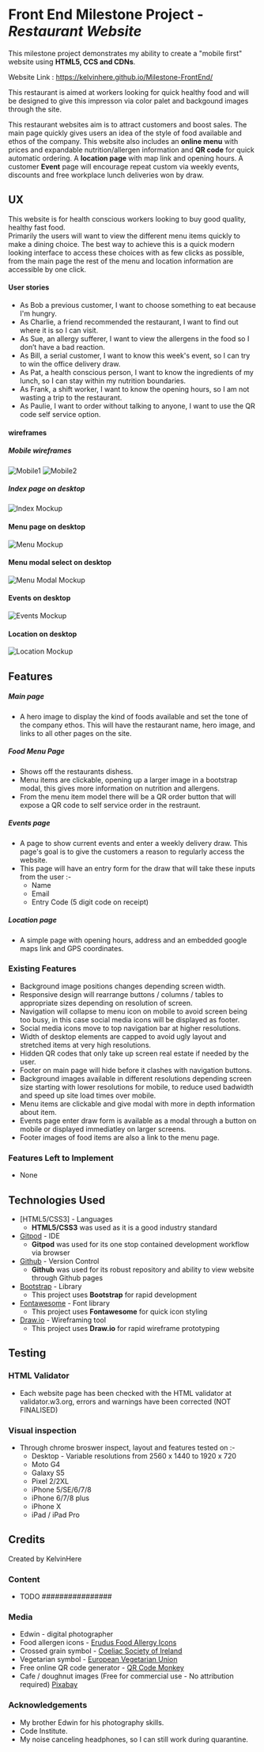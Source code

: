 # Front End Milestone Project - *Restaurant Website*

This milestone project demonstrates my ability to create a "mobile first" website using **HTML5, CCS and CDNs**.

Website Link : https://kelvinhere.github.io/Milestone-FrontEnd/

This restaurant is aimed at workers looking for quick healthy food and will be designed to give this impresson via color palet and backgound images through the site.

This restaurant websites aim is to attract customers and boost sales.  The main page quickly gives users an idea of the style of food available and ethos of the company.  This website also includes an **online 
menu** with prices and expandable nutrition/allergen information and **QR code** for quick automatic ordering.  A **location page** with map link and opening hours. A customer **Event** page will encourage repeat custom via weekly events, discounts and free workplace lunch deliveries won by draw.

## UX

This website is for health conscious workers looking to buy good quality, healthy fast food.  
Primarily the users will want to view the different menu items quickly to make a dining choice.  The best way to achieve this is a quick modern 
looking interface to access these choices with as few clicks as possible, from the main page the rest of the menu and location information are accessible by one click.

#### User stories
* As Bob a previous customer, I want to choose something to eat because I'm hungry.
* As Charlie, a friend recommended the restaurant, I want to find out where it is so I can visit.
* As Sue, an allergy sufferer, I want to view the allergens in the food so I don’t have a bad reaction.
* As Bill, a serial customer, I want to know this week's event, so I can try to win the office delivery draw.
* As Pat, a health conscious person, I want to know the ingredients of my lunch, so I can stay within my nutrition boundaries.
* As Frank, a shift worker, I want to know the opening hours, so I am not wasting a trip to the restaurant. 
* As Paulie, I want to order without talking to anyone, I want to use the QR code self service option.

#### wireframes
##### Mobile wireframes
![Mobile1](https://github.com/KelvinHere/Milestone-FrontEnd/blob/master/design-assets/mobile1.jpg?raw=true "Mobile mockup index and menu")
![Mobile2](https://github.com/KelvinHere/Milestone-FrontEnd/blob/master/design-assets/mobile2.jpg?raw=true "Mobile mockup events and location")
##### Index page on desktop
![Index Mockup](https://github.com/KelvinHere/Milestone-FrontEnd/blob/master/design-assets/index-desktop.jpg?raw=true "Index page mockup on desktop")
#### Menu page on desktop
![Menu Mockup](https://github.com/KelvinHere/Milestone-FrontEnd/blob/master/design-assets/menu-desktop.jpg?raw=true "Menu page mockup on desktop")
#### Menu modal select on desktop
![Menu Modal Mockup](https://github.com/KelvinHere/Milestone-FrontEnd/blob/master/design-assets/menu-modal-desktop.jpg?raw=true "Menu modal page mockup on desktop")
#### Events on desktop
![Events Mockup](https://github.com/KelvinHere/Milestone-FrontEnd/blob/master/design-assets/events-desktop.jpg?raw=true "events page mockup on desktop")
#### Location on desktop
![Location Mockup](https://github.com/KelvinHere/Milestone-FrontEnd/blob/master/design-assets/location-desktop.jpg?raw=true "location page mockup on desktop")


## Features

##### Main page
* A hero image to display the kind of foods available and set the tone of the company ethos.  This will have the restaurant name, hero image, 
and links to all other pages on the site.

##### Food Menu Page
* Shows off the restaurants dishess.
* Menu items are clickable, opening up a larger image in a bootstrap modal, this gives more information on nutrition and allergens.  
* From the menu item model there will be a QR order button that will expose a QR code to self service order in the restraunt.

##### Events page
* A page to show current events and enter a weekly delivery draw.  This page's goal is to give the customers a reason to regularly access the website.
* This page will have an entry form for the draw that will take these inputs from the user :-
    * Name
    * Email
    * Entry Code (5 digit code on receipt)

##### Location page
* A simple page with opening hours, address and an embedded google maps link and GPS coordinates.
 
### Existing Features
- Background image positions changes depending screen width.
- Responsive design will rearrange buttons / columns / tables to appropriate sizes depending on resolution of screen.
- Navigation will collapse to menu icon on mobile to avoid screen being too busy, in this case social media icons will be displayed as footer.
- Social media icons move to top navigation bar at higher resolutions.
- Width of desktop elements are capped to avoid ugly layout and stretched items at very high resolutions.
- Hidden QR codes that only take up screen real estate if needed by the user.
- Footer on main page will hide before it clashes with navigation buttons.
- Background images available in different resolutions depending screen size starting with lower resolutions for mobile, to reduce used badwidth and speed up site load times over mobile.
- Menu items are clickable and give modal with more in depth information about item.
- Events page enter draw form is available as a modal through a button on mobile or displayed immediatley on larger screens.
- Footer images of food items are also a link to the menu page.

### Features Left to Implement
- None

## Technologies Used

- [HTML5/CSS3] - Languages
	- **HTML5/CSS3** was used as it is a good industry standard
- [Gitpod](https://www.gitpod.com) - IDE
	- **Gitpod** was used for its one stop contained development workflow via browser
- [Github](https://www.gitpod.com) - Version Control
	- **Github** was used for its robust repository and ability to view website through Github pages
- [Bootstrap](https://getbootstrap.com) - Library
	- This project uses **Bootstrap** for rapid development
- [Fontawesome](https://fontawesome.com) - Font library
	- This project uses **Fontawesome** for quick icon styling
- [Draw.io](https://www.draw.io/) - Wireframing tool
	- This project uses **Draw.io** for rapid wireframe prototyping

## Testing

### HTML Validator
- Each website page has been checked with the HTML validator at validator.w3.org, errors and warnings have been corrected (NOT FINALISED) 

### Visual inspection
* Through chrome broswer inspect, layout and features tested on :-
    * Desktop - Variable resolutions from 2560 x 1440 to 1920 x 720
    * Moto G4
    * Galaxy S5
    * Pixel 2/2XL
    * iPhone 5/SE/6/7/8
    * iPhone 6/7/8 plus
    * iPhone X
    * iPad / iPad Pro

## Credits

Created by KelvinHere

### Content
- TODO ################ 

### Media

- Edwin - digital photographer
- Food allergen icons - [Erudus Food Allergy Icons](https://erudus.com/erudus-food-allergy-icons/)
- Crossed grain symbol - [Coeliac Society of Ireland](https://www.coeliac.ie/crossed-grain-symbol/)
- Vegetarian symbol - [European Vegetarian Union](https://www.euroveg.eu/)
- Free online QR code generator - [QR Code Monkey](https://www.qrcode-monkey.com/)
- Cafe / doughnut images (Free for commercial use - No attribution required) [Pixabay](https://pixabay.com/)

### Acknowledgements

- My brother Edwin for his photography skills.
- Code Institute.
- My noise canceling headphones, so I can still work during quarantine.


